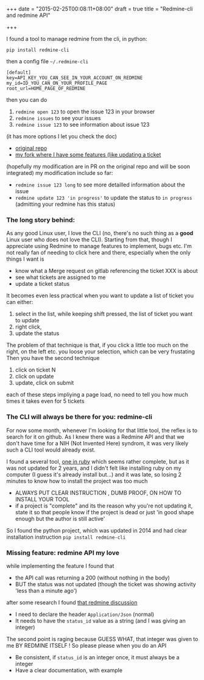 +++
date = "2015-02-25T00:08:11+08:00"
draft = true
title = "Redmine-cli and redmine API"

+++


I found a tool to manage redmine from the cli, in python: 

`pip install redmine-cli`

then a config file `~/.redmine-cli`

```
[default]
key=API_KEY_YOU_CAN_SEE_IN_YOUR_ACCOUNT_ON_REDMINE
my_id=ID_YOU_CAN_ON_YOUR_PROFILE_PAGE
root_url=HOME_PAGE_OF_REDMINE
```

then you can do 

  1. `redmine open 123` to open the issue 123 in your browser
  2. `redmine issues` to see your issues
  3. `redmine issue 123` to see information about issue 123

(it has more options I let you check the doc)

  * [original repo](https://github.com/yanjost/redmine-cli)
  * [my fork where I have some features (like updating a ticket](https://github.com/allan-simon/redmine-cli)

(hopefully my modification are in PR on the original repo and will be soon integrated)
my modification include so far:

  * `redmine issue 123 long` to see more detailled information about the issue
  * `redmine update 123 'in progress'` to update the status to `in progress` (admitting your redmine has this status)

### The long story behind:

As any good Linux user, I love the CLI (no, there's no such thing 
as a **good** Linux user who does not love the CLI). Starting from
that, though I appreciate using Redmine to manage features to implement,
bugs etc. I'm not really fan of needing to click here and there,
especially when the only things I want is

  * know what a Merge request on gitlab referencing the ticket XXX is about
  * see what tickets are assigned to me
  * update a ticket status

It becomes even less practical when you want to update a list of ticket
you can either:

  1. select in the list, while keeping shift pressed, the list of ticket you want to update
  2. right click,
  3. update the status

The problem of that technique is that, if you click a little too much on the right,
on the left etc. you loose your selection, which can be very frustating
Then you have the second technique

  1. click on ticket N
  2. click on update
  3. update, click on submit

each of these steps impliying a page load, no need to tell you how much times
it takes even for 5 tickets

### The CLI will always be there for you: redmine-cli

For now some month, whenever I'm looking for that little tool, the reflex is to
search for it on github. As I knew there was a Redmine API and that we don't have
time for a NIH (Not Invented Here) syndrom, it was very likely such a CLI tool
would already exist.

I found a several tool, [one in ruby](https://github.com/diasjorge/redmine-cli)
which seems rather complete, but as it was not updated for 2 years, and I didn't felt
like installing ruby on my computer (I guess it's already install but...) and it was
late, so losing 2 minutes to know how to install the project was too much

  * ALWAYS PUT CLEAR INSTRUCTION , DUMB PROOF, ON HOW TO INSTALL YOUR TOOL
  * if a project is "complete" and its the reason why you're not updating it, state it
so that people know if the project is dead or just 'in good shape enough but the author is still active'

So I found the python project, which was updated in 2014 and
had clear installation instruction `pip install redmine-cli`

### Missing feature: redmine API my love

while implementing the feature I found that 

  * the API call was returning a 200 (without nothing in the body)
  * BUT the status was not updated (though the ticket was showing activity 'less than a minute ago')

after some research I found [that redmine discussion](http://www.redmine.org/boards/2/topics/25920)

  * I need to declare the header `Application/Json` (normal)
  * It needs to have the `status_id` value as a string (and I was giving an integer)

The second point is raging because GUESS WHAT, that integer was given to me BY REDMINE ITSELF !
So please please when you do an API
 
  * Be consistent, if `status_id` is an integer once, it must always be a integer
  * Have a clear documentation, with example



